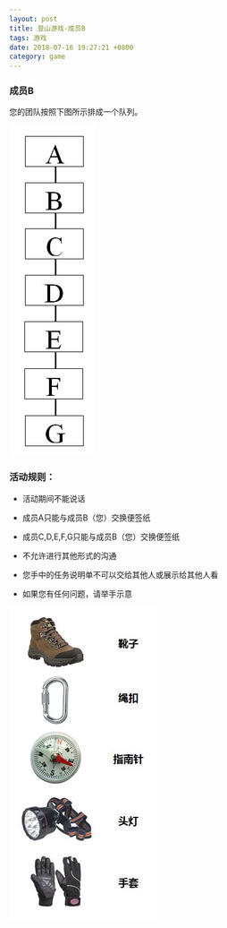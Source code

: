 ```yaml
---
layout: post
title: 登山游戏-成员B
tags: 游戏
date: 2018-07-16 19:27:21 +0800
category: game
---
```


### 成员B


您的团队按照下图所示排成一个队列。

![登山团队](/img/organization-for-climb-seven.JPG)


### 活动规则：

- 活动期间不能说话

- 成员A只能与成员B（您）交换便签纸

- 成员C,D,E,F,G只能与成员B（您）交换便签纸

- 不允许进行其他形式的沟通

- 您手中的任务说明单不可以交给其他人或展示给其他人看

- 如果您有任何问题，请举手示意

![成员B设备](/img/climb-devices-bz.JPG)